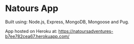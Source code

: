 # Natours App

Built using: Node.js, Express, MongoDB, Mongoose and Pug.

App hosted on Heroku at:
https://natoursadventures-b7ee782cea67.herokuapp.com/
